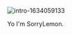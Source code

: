 ![intro-1634059133](https://github.com/SorryLemon/SorryLemon/assets/120297366/19ef9256-9a6d-4949-a2b1-7682557097cd)

Yo I'm SorryLemon.
